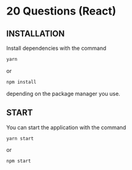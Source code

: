# 20 Questions (React)

## INSTALLATION

Install dependencies with the command

```bash
yarn
```

or

```bash
npm install
```

depending on the package manager you use.

## START

You can start the application with the command

```bash
yarn start
```

or

```bash
npm start
```
